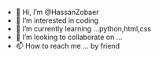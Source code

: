 - 👋 Hi, I’m @HassanZobaer
- 👀 I’m interested in  coding
- 🌱 I’m currently learning ...python,html,css
- 💞️ I’m looking to collaborate on ...
- 📫 How to reach me ... by friend

<!---
HassanZobaer/HassanZobaer is a ✨ special ✨ repository because its `README.md` (this file) appears on your GitHub profile.
You can click the Preview link to take a look at your changes.
--->
